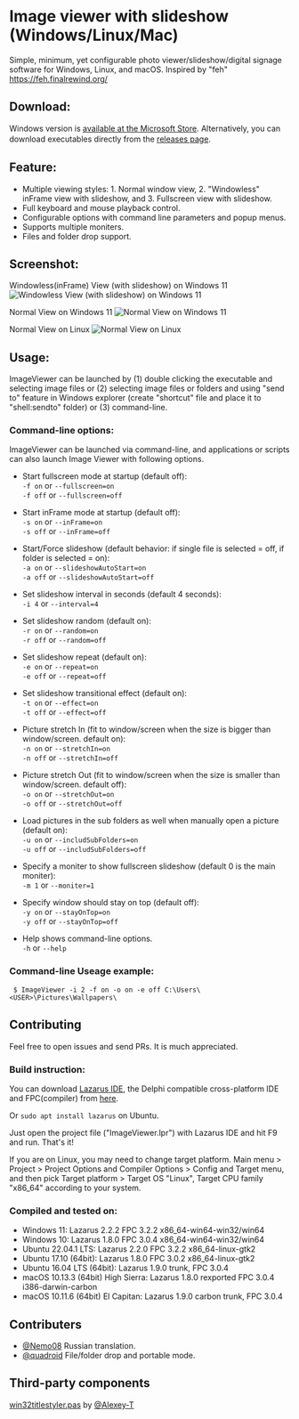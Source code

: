 # Image viewer with slideshow (Windows/Linux/Mac)
Simple, minimum, yet configurable photo viewer/slideshow/digital signage software for Windows, Linux, and macOS. Inspired by "feh" https://feh.finalrewind.org/

## Download:
Windows version is [available at the Microsoft Store](https://apps.microsoft.com/store/detail/simple-image-viewer/9NNZPQD4WJCK). Alternatively, you can download executables directly from the [releases page](https://github.com/torum/Image-viewer/releases).　

## Feature:  
* Multiple viewing styles: 1. Normal window view, 2. "Windowless" inFrame view with slideshow, and 3. Fullscreen view with slideshow.   
* Full keyboard and mouse playback control. 
* Configurable options with command line parameters and popup menus. 
* Supports multiple moniters.
* Files and folder drop support.

## Screenshot:  
Windowless(inFrame) View (with slideshow) on Windows 11  
![Windowless View (with slideshow) on Windows 11](https://github.com/torum/Image-viewer/blob/master/files/bin/ImageViewerScreenshot3-n.png?raw=true)

Normal View on Windows 11
![Normal View on Windows 11](https://github.com/torum/Image-viewer/blob/master/files/bin/ImageViewerScreenshot3-Windows.png?raw=true)

Normal View on Linux
![Normal View on Linux](https://github.com/torum/Image-viewer/blob/master/files/bin/ImageViewerScreenshot3-Ubuntu.png?raw=true)

## Usage:  
ImageViewer can be launched by (1) double clicking the executable and selecting image files or (2) selecting image files or folders and using "send to" feature in Windows explorer (create "shortcut" file and place it to "shell:sendto" folder) or (3) command-line.

### Command-line options:  
ImageViewer can be launched via command-line, and applications or scripts can also launch Image Viewer with following options.  
   
- Start fullscreen mode at startup (default off):  
`-f on`  or  `--fullscreen=on`   
`-f off`  or  `--fullscreen=off`   

- Start inFrame mode at startup (default off):  
`-s on`  or  `--inFrame=on`   
`-s off`  or  `--inFrame=off`  

- Start/Force slideshow (default behavior: if single file is selected = off, if folder is selected = on):  
`-a on`  or  `--slideshowAutoStart=on`   
`-a off`  or  `--slideshowAutoStart=off`  

- Set slideshow interval in seconds (default 4 seconds):  
`-i 4`  or `--interval=4`   
  
- Set slideshow random (default on):  
`-r on`  or  `--random=on`   
`-r off`  or  `--random=off`   
  
- Set slideshow repeat (default on):  
`-e on`  or  `--repeat=on`   
`-e off`  or  `--repeat=off`   

- Set slideshow transitional effect (default on):  
`-t on`  or  `--effect=on`   
`-t off`  or  `--effect=off`   
  
- Picture stretch In (fit to window/screen when the size is bigger than window/screen. default on):  
`-n on`  or  `--stretchIn=on`   
`-n off`  or  `--stretchIn=off`   
  
- Picture stretch Out (fit to window/screen when the size is smaller than window/screen. default off):  
`-o on`  or  `--stretchOut=on`   
`-o off`  or  `--stretchOut=off`   
  
- Load pictures in the sub folders as well when manually open a picture (default on):  
`-u on`  or  `--includSubFolders=on`   
`-u off`  or  `--includSubFolders=off`   
  
- Specify a moniter to show fullscreen slideshow (default 0 is the main moniter):  
`-m 1`  or  `--moniter=1`    
  
- Specify window should stay on top (default off):  
`-y on`  or  `--stayOnTop=on`   
`-y off`  or  `--stayOnTop=off`   

- Help shows command-line options.  
`-h`  or  `--help`   
  
### Command-line Useage example:    
` $ ImageViewer -i 2 -f on -o on -e off C:\Users\<USER>\Pictures\Wallpapers\` 

##  Contributing 
Feel free to open issues and send PRs. It is much appreciated. 

### Build instruction:   
You can download [Lazarus IDE](https://www.lazarus-ide.org/), the Delphi compatible cross-platform IDE and FPC(compiler) from [here](https://www.lazarus-ide.org/index.php?page=downloads).  

Or `sudo apt install lazarus` on Ubuntu.

Just open the project file ("ImageViewer.lpr") with Lazarus IDE and hit F9 and run. That's it!

If you are on Linux, you may need to change target platform. Main menu > Project > Project Options and Compiler Options > Config and Target menu, and then pick Target platform > Target OS "Linux", Target CPU family "x86_64" according to your system.
 
### Compiled and tested on:   

* Windows 11: Lazarus 2.2.2 FPC 3.2.2 x86_64-win64-win32/win64
* Windows 10: Lazarus 1.8.0 FPC 3.0.4 x86_64-win64-win32/win64
* Ubuntu 22.04.1 LTS: Lazarus 2.2.0 FPC 3.2.2 x86_64-linux-gtk2
* Ubuntu 17.10 (64bit): Lazarus 1.8.0 FPC 3.0.2 x86_64-linux-gtk2
* Ubuntu 16.04 LTS (64bit): Lazarus 1.9.0 trunk, FPC 3.0.4
* macOS 10.13.3 (64bit) High Sierra: Lazarus 1.8.0 rexported FPC 3.0.4 i386-darwin-carbon
* macOS 10.11.6 (64bit) El Capitan: Lazarus 1.9.0 carbon trunk, FPC 3.0.4

## Contributers
- [@Nemo08](https://github.com/Nemo08) Russian translation.  
- [@quadroid](https://github.com/quadroid) File/folder drop and portable mode.  

## Third-party components
[win32titlestyler.pas](https://github.com/Alexey-T/CudaText/blob/master/comp/win32titlestyler.pas) by [@Alexey-T](https://github.com/Alexey-T) 

